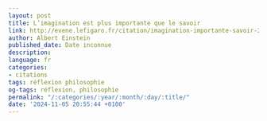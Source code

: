 ```yaml
---
layout: post
title: L’imagination est plus importante que le savoir
link: http://evene.lefigaro.fr/citation/imagination-importante-savoir-2946.php
author: Albert Einstein
published_date: Date inconnue
description:
language: fr
categories:
- citations
tags: réflexion philosophie
og-tags: réflexion, philosophie
permalink: "/:categories/:year/:month/:day/:title/"
date: '2024-11-05 20:55:44 +0100'
---
```

